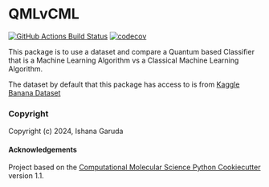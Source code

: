 QMLvCML
==============================
[//]: # (Badges)
[![GitHub Actions Build Status](https://github.com/REPLACE_WITH_OWNER_ACCOUNT/qmlvcml/workflows/CI/badge.svg)](https://github.com/REPLACE_WITH_OWNER_ACCOUNT/qmlvcml/actions?query=workflow%3ACI)
[![codecov](https://codecov.io/gh/REPLACE_WITH_OWNER_ACCOUNT/QMLvCML/branch/main/graph/badge.svg)](https://codecov.io/gh/REPLACE_WITH_OWNER_ACCOUNT/QMLvCML/branch/main)


This package is to use a dataset and compare a Quantum based Classifier that is a Machine Learning Algorithm vs a Classical Machine Learning Algorithm.

The dataset by default that this package has access to is from [Kaggle Banana Dataset](https://www.kaggle.com/datasets/l3llff/banana)

### Copyright

Copyright (c) 2024, Ishana Garuda


#### Acknowledgements
 
Project based on the 
[Computational Molecular Science Python Cookiecutter](https://github.com/molssi/cookiecutter-cms) version 1.1.
